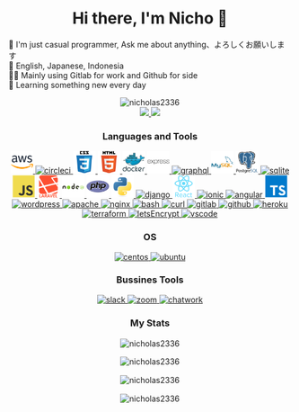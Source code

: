 <h1 align="center">Hi there, I'm Nicho 👋</h1>
<p>
  💬 I'm just casual programmer, Ask me about anything、よろしくお願いします<br>
  🌱 English, Japanese, Indonesia <br>
  🧑‍💻 Mainly using Gitlab for work and Github for side <br>
  💬 Learning something new every day 
</p>

<!--
**nicholas2336/nicholas2336** is a ✨ _special_ ✨ repository because its `README.md` (this file) appears on your GitHub profile.

Here are some ideas to get you started:
-  I’m currently learning ...
- 💬 Ask me about ...
-->

<p align="center"> 
  <img src="https://komarev.com/ghpvc/?username=nicholas2336&label=🔥%20Profile%20views&color=0e75b6&style=for-the-badge" alt="nicholas2336" /> 
  <br>
  <a href="https://www.linkedin.com/in/nicholas-argadiraksa-533355230/" target="_blank" rel="noreferrer">
    <img src="https://img.shields.io/badge/LinkedIn-0077B5?style=for-the-badge&logo=linkedin&logoColor=white">
  </a>  
  <a href="https://twitter.com/lussac23" target="_blank" rel="noreferrer">
    <img src="https://img.shields.io/badge/Twitter-1DA1F2?style=for-the-badge&logo=twitter&logoColor=white">
  </a>  
</p>

<h3 align="center">Languages and Tools</h3>
<p align="center">
  <a href="https://aws.amazon.com" target="_blank" rel="noreferrer">
    <img
      src="https://raw.githubusercontent.com/devicons/devicon/master/icons/amazonwebservices/amazonwebservices-original-wordmark.svg"
      alt="aws"
      width="40"
      height="40"
    />
  </a>
  <a href="https://circleci.com" target="_blank" rel="noreferrer">
    <img
      src="https://www.vectorlogo.zone/logos/circleci/circleci-icon.svg"
      alt="circleci"
      width="40"
      height="40"
    />
  </a>
  <a href="https://www.w3schools.com/css/" target="_blank" rel="noreferrer">
    <img
      src="https://raw.githubusercontent.com/devicons/devicon/master/icons/css3/css3-original-wordmark.svg"
      alt="css3"
      width="40"
      height="40"
    />
  </a>
  <a href="https://www.w3.org/html/" target="_blank" rel="noreferrer">
    <img
      src="https://raw.githubusercontent.com/devicons/devicon/master/icons/html5/html5-original-wordmark.svg"
      alt="html5"
      width="40"
      height="40"
    />
  </a>
  <a href="https://www.docker.com/" target="_blank" rel="noreferrer">
    <img
      src="https://raw.githubusercontent.com/devicons/devicon/master/icons/docker/docker-original-wordmark.svg"
      alt="docker"
      width="40"
      height="40"
    />
  </a>
  <a href="https://expressjs.com" target="_blank" rel="noreferrer">
    <img
      src="https://raw.githubusercontent.com/devicons/devicon/master/icons/express/express-original-wordmark.svg"
      alt="express"
      width="40"
      height="40"
    />
  </a>
  <a href="https://graphql.org" target="_blank" rel="noreferrer">
    <img
      src="https://www.vectorlogo.zone/logos/graphql/graphql-icon.svg"
      alt="graphql"
      width="40"
      height="40"
    />
  </a>
  <a href="https://www.mysql.com/" target="_blank" rel="noreferrer">
    <img
      src="https://raw.githubusercontent.com/devicons/devicon/master/icons/mysql/mysql-original-wordmark.svg"
      alt="mysql"
      width="40"
      height="40"
    />
  </a>
  <a href="https://www.postgresql.org" target="_blank" rel="noreferrer">
    <img
      src="https://raw.githubusercontent.com/devicons/devicon/master/icons/postgresql/postgresql-original-wordmark.svg"
      alt="postgresql"
      width="40"
      height="40"
    />
  </a>
  <a href="https://www.sqlite.org/" target="_blank" rel="noreferrer">
    <img
      src="https://www.vectorlogo.zone/logos/sqlite/sqlite-icon.svg"
      alt="sqlite"
      width="40"
      height="40"
    />
  </a>
  <a
    href="https://developer.mozilla.org/en-US/docs/Web/JavaScript"
    target="_blank"
    rel="noreferrer"
  >
    <img
      src="https://raw.githubusercontent.com/devicons/devicon/master/icons/javascript/javascript-original.svg"
      alt="javascript"
      width="40"
      height="40"
    />
  </a>
  <a href="https://laravel.com/" target="_blank" rel="noreferrer">
    <img
      src="https://raw.githubusercontent.com/devicons/devicon/master/icons/laravel/laravel-plain-wordmark.svg"
      alt="laravel"
      width="40"
      height="40"
    />
  </a>
  <a href="https://nodejs.org" target="_blank" rel="noreferrer">
    <img
      src="https://raw.githubusercontent.com/devicons/devicon/master/icons/nodejs/nodejs-original-wordmark.svg"
      alt="nodejs"
      width="40"
      height="40"
    />
  </a>
  <a href="https://www.php.net" target="_blank" rel="noreferrer">
    <img
      src="https://raw.githubusercontent.com/devicons/devicon/master/icons/php/php-original.svg"
      alt="php"
      width="40"
      height="40"
    />
  </a>
  <a href="https://www.python.org" target="_blank" rel="noreferrer">
    <img
      src="https://raw.githubusercontent.com/devicons/devicon/master/icons/python/python-original.svg"
      alt="python"
      width="40"
      height="40"
    />
  </a>
  <a href="https://www.djangoproject.com/" target="_blank" rel="noreferrer">
    <img
      src="https://www.vectorlogo.zone/logos/djangoproject/djangoproject-icon.svg"
      alt="django"
      width="40"
      height="40"
    />
  </a>
  <a href="https://reactjs.org/" target="_blank" rel="noreferrer">
    <img
      src="https://raw.githubusercontent.com/devicons/devicon/master/icons/react/react-original-wordmark.svg"
      alt="react"
      width="40"
      height="40"
    />
  </a>
  <a href="https://ionicframework.com/" target="_blank" rel="noreferrer">
    <img
      src="https://www.vectorlogo.zone/logos/ionicframework/ionicframework-icon.svg"
      alt="ionic"
      width="40"
      height="40"
    />
  </a>
  <a href="https://angular.io/" target="_blank" rel="noreferrer">
    <img
      src="https://www.vectorlogo.zone/logos/angular/angular-icon.svg"
      alt="angular"
      width="40"
      height="40"
    />
  </a>
  <a href="https://www.typescriptlang.org/" target="_blank" rel="noreferrer">
    <img
      src="https://raw.githubusercontent.com/devicons/devicon/master/icons/typescript/typescript-original.svg"
      alt="typescript"
      width="40"
      height="40"
    />
  </a>
  <a href="https://wordpress.com/" target="_blank" rel="noreferrer">
    <img
      src="https://www.vectorlogo.zone/logos/wordpress/wordpress-icon.svg"
      alt="wordpress"
      width="40"
      height="40"
    />
  </a>
  <a href="https://httpd.apache.org/" target="_blank" rel="noreferrer">
    <img
      src="https://www.vectorlogo.zone/logos/apache/apache-icon.svg"
      alt="apache"
      width="40"
      height="40"
    />
  </a>
  <a href="https://www.nginx.com/" target="_blank" rel="noreferrer">
    <img
      src="https://www.vectorlogo.zone/logos/nginx/nginx-icon.svg"
      alt="nginx"
      width="40"
      height="40"
    />
  </a>
  <a href="https://www.gnu.org/software/bash/" target="_blank" rel="noreferrer">
    <img
      src="https://www.vectorlogo.zone/logos/gnu_bash/gnu_bash-icon.svg"
      alt="bash"
      width="40"
      height="40"
    />
  </a>
  <a href="https://curl.se/" target="_blank" rel="noreferrer">
    <img
      src="https://www.vectorlogo.zone/logos/curl_haxx/curl_haxx-icon.svg"
      alt="curl"
      width="40"
      height="40"
    />
  </a>
  <a href="https://gitlab.com/" target="_blank" rel="noreferrer">
    <img
      src="https://www.vectorlogo.zone/logos/gitlab/gitlab-icon.svg"
      alt="gitlab"
      width="40"
      height="40"
    />
  </a>
  <a href="https://github.com" target="_blank" rel="noreferrer">
    <img
      src="https://www.vectorlogo.zone/logos/github/github-icon.svg"
      alt="github"
      width="40"
      height="40"
    />
  </a>
  <a href="https://www.heroku.com/" target="_blank" rel="noreferrer">
    <img
      src="https://www.vectorlogo.zone/logos/heroku/heroku-icon.svg"
      alt="heroku"
      width="40"
      height="40"
    />
  </a>
  <a href="https://www.terraform.io/" target="_blank" rel="noreferrer">
    <img
      src="https://www.vectorlogo.zone/logos/terraformio/terraformio-icon.svg"
      alt="terraform"
      width="40"
      height="40"
    />
  </a>
  <a href="https://letsencrypt.org/" target="_blank" rel="noreferrer">
    <img
      src="https://www.vectorlogo.zone/logos/letsencrypt/letsencrypt-icon.svg"
      alt="letsEncrypt"
      width="40"
      height="40"
    />
  </a>
  <a href="https://letsencrypt.org/" target="_blank" rel="noreferrer">
    <img
      src="https://skillicons.dev/icons?i=vscode"
      alt="vscode"
      width="40"
      height="40"
    />
  </a>
</p>

<h3 align="center">OS</h3>
<p align="center">
  <a href="https://www.centos.org/" target="_blank" rel="noreferrer">
    <img
      src="https://www.vectorlogo.zone/logos/centos/centos-icon.svg"
      alt="centos"
      width="40"
      height="40"
    />
  </a>
  <a href="https://ubuntu.com/" target="_blank" rel="noreferrer">
    <img
      src="https://www.vectorlogo.zone/logos/ubuntu/ubuntu-icon.svg"
      alt="ubuntu"
      width="40"
      height="40"
    />
  </a>
</p>

<h3 align="center">Bussines Tools</h3>
<p align="center">
   <a href="https://slack.com/" target="_blank" rel="noreferrer">
    <img
      src="https://www.vectorlogo.zone/logos/slack/slack-icon.svg"
      alt="slack"
      width="40"
      height="40"
    />
  </a>
  <a href="https://zoom.us/" target="_blank" rel="noreferrer">
    <img
      src="https://www.vectorlogo.zone/logos/zoomus/zoomus-icon.svg"
      alt="zoom"
      width="40"
      height="40"
    />
  </a>
  <a href="https://go.chatwork.com/" target="_blank" rel="noreferrer">
    <img
      src="https://www.vectorlogo.zone/logos/chatwork/chatwork-icon.svg"
      alt="chatwork"
      width="40"
      height="40"
    />
  </a>
</p>

<h3 align="center">My Stats</h3>
<p align="center">
  <img align="center" src="https://github-readme-stats.vercel.app/api/top-langs?username=nicholas2336&show_icons=true&locale=en&layout=compact&theme=tokyonight&count_private=true" alt="nicholas2336" />
</p>

<p align="center">
  <img align="center" src="https://github-readme-stats.vercel.app/api?username=nicholas2336&show_icons=true&locale=en" alt="nicholas2336" />
</p>

<p align="center">
  <img align="center" src="https://github-readme-streak-stats.herokuapp.com/?user=nicholas2336&" alt="nicholas2336" />
</p>

<p align="center">
  <img align="center" src="https://github-profile-trophy.vercel.app/?username=nicholas2336" alt="nicholas2336" />
</p>

